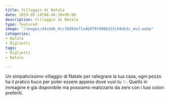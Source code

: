 ```yaml
---
title: Villaggio di Natale
date: 2019-05-14T08:46:10+00:00
description: Villaggio di Natale
type: featured
image: "/images/d4cddb_0cc76893e71a4b9797d006315cb9de1c_mv2.webp"
categories:
- Natale
- Biglietti
tags:
- Biglietti
- Natale

---
```

Un simpaticissimo villaggio di Natale per rallegrare la tua casa, ogni pezzo ha il pratico buco per poter essere appeso dove vuoi tu ✨. Quello in immagine è già disponibile ma possiamo realizzarlo da zero con i tuoi colori preferiti.